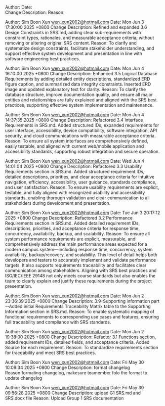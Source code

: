 <!-- dont change the format  -->
Author:
Date:   
Change Description: 
Reason: 

Author: Sim Boon Xun <wen_xun2002@hotmail.com>
Date:   Mon Jun 3 17:30:00 2025 +0800
Change Description: Refined and expanded 3.6 Design Constraints in SRS.md, adding clear sub-requirements with constraint types, rationales, and measurable acceptance criteria, without removing or altering original SRS content.
Reason: To clarify and systematize design constraints, facilitate stakeholder understanding, and support effective system development and presentation in line with software engineering best practices.

Author: Sim Boon Xun wen_xun2002@hotmail.com
Date: Mon Jun 4 16:10:00 2025 +0800
Change Description: Enhanced 3.5 Logical Database Requirements by adding detailed entity descriptions, standardized ERD figure caption, and summarized data integrity constraints. Inserted ERD image and updated explanatory text for clarity.
Reason: To clarify the database structure, improve documentation quality, and ensure all major entities and relationships are fully explained and aligned with the SRS best practices, supporting effective system implementation and maintenance.

Author: Sim Boon Xun <wen_xun2002@hotmail.com>
Date:   Mon Jun 4 14:37:35 2025 +0800
Change Description: Refactored 3.4 Interface Requirements in SRS.md. Added structured IDs, expanded requirements for user interface, accessibility, device compatibility, software integration, API security, and cloud communications with measurable acceptance criteria.
Reason: To ensure all system interfaces are comprehensively defined, easily testable, and aligned with current web/mobile application and accessibility standards, supporting robust integration and secure operation.

Author: Sim Boon Xun <wen_xun2002@hotmail.com>
Date:   Wed Jun 4 14:01:04 2025 +0800
Change Description: Refactored 3.3 Usability Requirements section in SRS.md. Added structured requirement IDs, detailed descriptions, priorities, and clear acceptance criteria for intuitive navigation, efficiency, accessibility, user guidance, standards compliance, and user satisfaction.
Reason: To ensure usability requirements are explicit, testable, and fully aligned with recognized usability and accessibility standards, enabling thorough validation and clear communication to all stakeholders during development and presentation.

Author: Sim Boon Xun <wen_xun2002@hotmail.com>
Date:   Tue Jun 3 20:17:12 2025 +0800
Change Description: Refactored 3.2 Performance Requirements section in SRS.md. Added detailed requirement IDs, descriptions, priorities, and acceptance criteria for response time, concurrency, availability, backup, and scalability.
Reason: To ensure all system performance requirements are explicit, measurable, and comprehensively address the main performance areas expected for a modern campus system—including response time, concurrency, system availability, backup/recovery, and scalability. 
This level of detail helps both developers and testers to accurately implement and validate performance targets. 
It also supports requirements traceability and facilitates clear communication among stakeholders. 
Aligning with SRS best practices and ISO/IEC/IEEE 29148 not only meets course standards but also enables the team to clearly explain and justify these requirements during the project presentation.

Author: Sim Boon Xun <wen_xun2002@hotmail.com>
Date:   Mon Jun 2 23:36:39 2025 +0800
Change Description: 3.9-Supporting information part --Added initial Requirements Traceability Matrix table to the Supporting Information section in SRS.md.
Reason: To enable systematic mapping of functional requirements to corresponding use cases and features, ensuring full traceability and compliance with SRS standards.

Author: Sim Boon Xun <wen_xun2002@hotmail.com>
Date:   Mon Jun 2 19:38:00 2025 +0800
Change Description: Refactor 3.1 Functions section, added requirement IDs, detailed fields, and acceptance criteria. Added Source for each requirement.
Reason: To standardize requirements section for traceability and meet SRS best practices.

Author: Sim Boon Xun <wen_xun2002@hotmail.com>
Date:   Fri May 30 10:09:34 2025 +0800
Change Description: format changelog 
Reason:formating changelog, makesure teamember folo the format to update changelog

Author: Sim Boon Xun <wen_xun2002@hotmail.com>
Date:   Fri May 30 09:56:28 2025 +0800
Change Description: upload G1 SRS.md and SRS.docx file 
Reason: Upload Group 1 SRS documentation